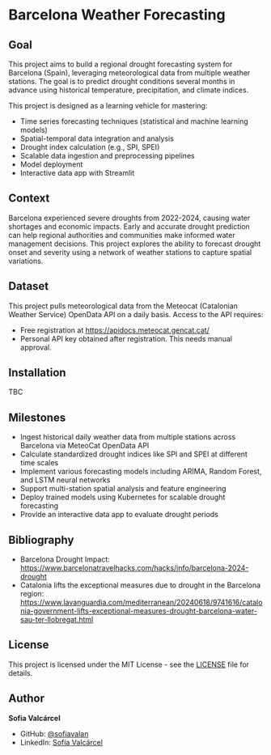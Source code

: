 # Barcelona Weather Forecasting

## Goal

This project aims to build a regional drought forecasting system for Barcelona (Spain), leveraging meteorological data from multiple weather stations. The goal is to predict drought conditions several months in advance using historical temperature, precipitation, and climate indices.

This project is designed as a learning vehicle for mastering:

* Time series forecasting techniques (statistical and machine learning models)
* Spatial-temporal data integration and analysis
* Drought index calculation (e.g., SPI, SPEI)
* Scalable data ingestion and preprocessing pipelines
* Model deployment
* Interactive data app with Streamlit

## Context

Barcelona experienced severe droughts from 2022-2024, causing water shortages and economic impacts. Early and accurate drought prediction can help regional authorities and communities make informed water management decisions. This project explores the ability to forecast drought onset and severity using a network of weather stations to capture spatial variations.

## Dataset
This project pulls meteorological data from the Meteocat (Catalonian Weather Service) OpenData API on a daily basis. Access to the API requires:

* Free registration at https://apidocs.meteocat.gencat.cat/
* Personal API key obtained after registration. This needs manual approval.

## Installation
TBC

## Milestones

* Ingest historical daily weather data from multiple stations across Barcelona via MeteoCat OpenData API
* Calculate standardized drought indices like SPI and SPEI at different time scales
* Implement various forecasting models including ARIMA, Random Forest, and LSTM neural networks
* Support multi-station spatial analysis and feature engineering
* Deploy trained models using Kubernetes for scalable drought forecasting
* Provide an interactive data app to evaluate drought periods

## Bibliography
* Barcelona Drought Impact: https://www.barcelonatravelhacks.com/hacks/info/barcelona-2024-drought
* Catalonia lifts the exceptional measures due to drought in the Barcelona region: https://www.lavanguardia.com/mediterranean/20240618/9741616/catalonia-government-lifts-exceptional-measures-drought-barcelona-water-sau-ter-llobregat.html

## License

This project is licensed under the MIT License - see the [LICENSE](LICENSE) file for details.

## Author

**Sofia Valcárcel**
- GitHub: [@sofiavalan](https://github.com/sofiavalan)
- LinkedIn: [Sofía Valcárcel](https://www.linkedin.com/in/sofia-valcarcel/)
